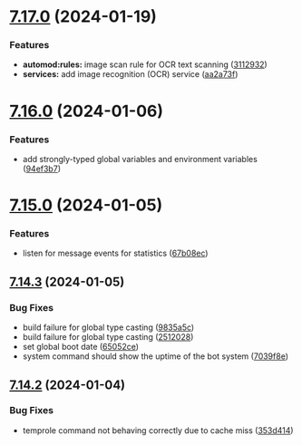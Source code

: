 # [7.17.0](https://github.com/onesoft-sudo/sudobot/compare/v7.16.0...v7.17.0) (2024-01-19)


### Features

* **automod:rules:** image scan rule for OCR text scanning ([3112932](https://github.com/onesoft-sudo/sudobot/commit/31129329134a62aa5303ab05926dc834a7efbe8c))
* **services:** add image recognition (OCR) service ([aa2a73f](https://github.com/onesoft-sudo/sudobot/commit/aa2a73ffc3a3863b72ca91ea2769b3e072cbd36b))



# [7.16.0](https://github.com/onesoft-sudo/sudobot/compare/v7.15.0...v7.16.0) (2024-01-06)


### Features

* add strongly-typed global variables and environment variables ([94ef3b7](https://github.com/onesoft-sudo/sudobot/commit/94ef3b70ccc024da578227423bb7140463b417fa))



# [7.15.0](https://github.com/onesoft-sudo/sudobot/compare/v7.14.3...v7.15.0) (2024-01-05)


### Features

* listen for message events for statistics ([67b08ec](https://github.com/onesoft-sudo/sudobot/commit/67b08ec31c7bb7dadc69ac14ca380fd27bc53dd6))



## [7.14.3](https://github.com/onesoft-sudo/sudobot/compare/v7.14.2...v7.14.3) (2024-01-05)


### Bug Fixes

* build failure for global type casting ([9835a5c](https://github.com/onesoft-sudo/sudobot/commit/9835a5cc6404c2f8dea4dd43dacf0ebe765f6ffb))
* build failure for global type casting ([2512028](https://github.com/onesoft-sudo/sudobot/commit/25120289255c3ec4d1f436840fcf37951261ac70))
* set global boot date ([65052ce](https://github.com/onesoft-sudo/sudobot/commit/65052ce976745a7555c162dd46d8c870d7ca61bd))
* system command should show the uptime of the bot system ([7039f8e](https://github.com/onesoft-sudo/sudobot/commit/7039f8e59c4f27c73ed84a960e9e743c2f127e2c))



## [7.14.2](https://github.com/onesoft-sudo/sudobot/compare/v7.14.1...v7.14.2) (2024-01-04)


### Bug Fixes

* temprole command not behaving correctly due to cache miss ([353d414](https://github.com/onesoft-sudo/sudobot/commit/353d4141037664b5e4d8e6f87093a20fb21f0fa9))



